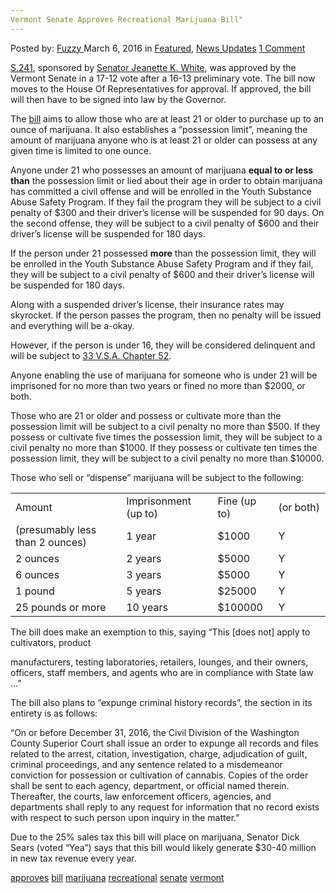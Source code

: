 ```yaml
---
Vermont Senate Approves Recreational Marijuana Bill"
---
```

<article class="post-listing post-13367 post type-post status-publish format-standard has-post-thumbnail hentry  tag-approves tag-bill tag-marijuana tag-recreational tag-senate tag-vermont">
    <div class="post-inner">
        <span>Posted by: <a href="https://www.deepdotweb.com/author/fuzzy/" title="">Fuzzy </a></span>
    <span>March 6, 2016</span>
    <span>in <a href="https://www.deepdotweb.com/category/deepdot-news/" rel="category tag">Featured</a>, <a href="https://www.deepdotweb.com/category/news-updates/" rel="category tag">News Updates</a></span>
    <span><a href="https://www.deepdotweb.com/2016/03/06/vermont-senate-approves-recreational-marijuana-bill/#comments">1 Comment</a></span>
    </p>
    <div class="clear"></div>
    <div class="entry">
    <p><a href="http://legislature.vermont.gov/bill/status/2016/S.241">S.241</a>, sponsored by <a href="http://legislature.vermont.gov/people/single/2016/14620">Senator Jeanette K. White</a>, was approved by the Vermont Senate in a 17-12 vote after a 16-13 preliminary vote. The bill now moves to the House Of Representatives for approval. If approved, the bill will then have to be signed into law by the Governor.</p>
    <p>The <a href="http://legislature.vermont.gov/assets/Documents/2016/Docs/BILLS/S-0241/S-0241%20As%20Introduced.pdf">bill</a> aims to allow those who are at least 21 or older to purchase up to an ounce of marijuana. It also establishes a “possession limit”, meaning the amount of marijuana anyone who is at least 21 or older can possess at any given time is limited to one ounce.</p>
    <p>Anyone under 21 who possesses an amount of marijuana <strong>equal to or less than</strong> the possession limit or lied about their age in order to obtain marijuana has committed a civil offense and will be enrolled in the Youth Substance Abuse Safety Program. If they fail the program they will be subject to a civil penalty of $300 and their driver&#8217;s license will be suspended for 90 days. On the second offense, they will be subject to a civil penalty of $600 and their driver&#8217;s license will be suspended for 180 days.</p>
    <p>If the person under 21 possessed <strong>more</strong> than the possession limit, they will be enrolled in the Youth Substance Abuse Safety Program and if they fail, they will be subject to a civil penalty of $600 and their driver&#8217;s license will be suspended for 180 days.</p>
    <p>Along with a suspended driver&#8217;s license, their insurance rates may skyrocket. If the person passes the program, then no penalty will be issued and everything will be a-okay.</p>
    <p>However, if the person is under 16, they will be considered delinquent and will be subject to <a href="http://legislature.vermont.gov/statutes/fullchapter/33/052">33 V.S.A. </a><a href="http://legislature.vermont.gov/statutes/fullchapter/33/052">C</a><a href="http://legislature.vermont.gov/statutes/fullchapter/33/052">hapter 52</a>.</p>
    <p>Anyone enabling the use of marijuana for someone who is under 21 will be imprisoned for no more than two years or fined no more than $2000, or both.</p>
    <p>Those who are 21 or older and possess or cultivate more than the possession limit will be subject to a civil penalty no more than $500. If they possess or cultivate five times the possession limit, they will be subject to a civil penalty no more than $1000. If they possess or cultivate ten times the possession limit, they will be subject to a civil penalty no more than $10000.</p>
    <p>Those who sell or “dispense” marijuana will be subject to the following:</p>
    <table width="546">
    <tbody>
    <tr>
    <td width="216">Amount</td>
    <td width="152">Imprisonment (up to)</td>
    <td width="88">Fine (up to)</td>
    <td width="90">(or both)</td>
    </tr>
    <tr>
    <td width="216">(presumably less than 2 ounces)</td>
    <td width="152">1 year</td>
    <td width="88">$1000</td>
    <td width="90">Y</td>
    </tr>
    <tr>
    <td width="216">2 ounces</td>
    <td width="152">2 years</td>
    <td width="88">$5000</td>
    <td width="90">Y</td>
    </tr>
    <tr>
    <td width="216">6 ounces</td>
    <td width="152">3 years</td>
    <td width="88">$5000</td>
    <td width="90">Y</td>
    </tr>
    <tr>
    <td width="216">1 pound</td>
    <td width="152">5 years</td>
    <td width="88">$25000</td>
    <td width="90">Y</td>
    </tr>
    <tr>
    <td width="216">25 pounds or more</td>
    <td width="152">10 years</td>
    <td width="88">$100000</td>
    <td width="90">Y</td>
    </tr>
    </tbody>
    </table>
    <p>The bill does make an exemption to this, saying “This [does not] apply to cultivators, product</p>
    <p>manufacturers, testing laboratories, retailers, lounges, and their owners, officers, staff members, and agents who are in compliance with State law &#8230;”</p>
    <p>The bill also plans to “expunge criminal history records”, the section in its entirety is as follows:</p>
    <p>“On or before December 31, 2016, the Civil Division of the Washington County Superior Court shall issue an order to expunge all records and files related to the arrest, citation, investigation, charge, adjudication of guilt, criminal proceedings, and any sentence related to a misdemeanor conviction for possession or cultivation of cannabis. Copies of the order shall be sent to each agency, department, or official named therein. Thereafter, the courts, law enforcement officers, agencies, and departments shall reply to any request for information that no record exists with respect to such person upon inquiry in the matter.”</p>
    <p>Due to the 25% sales tax this bill will place on marijuana, Senator Dick Sears (voted “Yea”) says that this bill would likely generate $30-40 million in new tax revenue every year.</p>
    </div>
    <a href="https://www.deepdotweb.com/tag/approves/" rel="tag">approves</a> <a href="https://www.deepdotweb.com/tag/bill/" rel="tag">bill</a> <a href="https://www.deepdotweb.com/tag/marijuana/" rel="tag">marijuana</a> <a href="https://www.deepdotweb.com/tag/recreational/" rel="tag">recreational</a> <a href="https://www.deepdotweb.com/tag/senate/" rel="tag">senate</a> <a href="https://www.deepdotweb.com/tag/vermont/" rel="tag">vermont</a></span> <span style="display:none" class="updated">2016-03-06</span>
    <div style="display:none" class="vcard author" itemprop="author" itemscope itemtype="http://schema.org/Person"><strong class="fn" itemprop="name"><a href="https://www.deepdotweb.com/author/fuzzy/" title="Posts by Fuzzy" rel="author">Fuzzy</a></strong></div>
    
